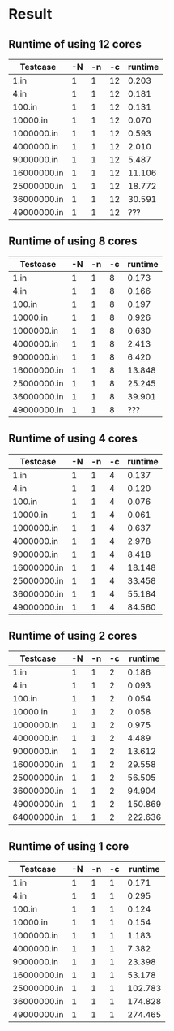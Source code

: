 # Result

## Runtime of using 12 cores

| Testcase    | -N | -n | -c  | runtime |
|-------------|----|----|-----|---------|
| 1.in        | 1  | 1  | 12  | 0.203   |
| 4.in        | 1  | 1  | 12  | 0.181   |
| 100.in      | 1  | 1  | 12  | 0.131   |
| 10000.in    | 1  | 1  | 12  | 0.070   |
| 1000000.in  | 1  | 1  | 12  | 0.593   |
| 4000000.in  | 1  | 1  | 12  | 2.010   |
| 9000000.in  | 1  | 1  | 12  | 5.487   |
| 16000000.in | 1  | 1  | 12  | 11.106  |
| 25000000.in | 1  | 1  | 12  | 18.772  |
| 36000000.in | 1  | 1  | 12  | 30.591  |
| 49000000.in | 1  | 1  | 12  | ???     |

## Runtime of using 8 cores

| Testcase    | -N | -n | -c | runtime |
|-------------|----|----|----|---------|
| 1.in        | 1  | 1  | 8  | 0.173   |
| 4.in        | 1  | 1  | 8  | 0.166   |
| 100.in      | 1  | 1  | 8  | 0.197   |
| 10000.in    | 1  | 1  | 8  | 0.926   |
| 1000000.in  | 1  | 1  | 8  | 0.630   |
| 4000000.in  | 1  | 1  | 8  | 2.413   |
| 9000000.in  | 1  | 1  | 8  | 6.420   |
| 16000000.in | 1  | 1  | 8  | 13.848  |
| 25000000.in | 1  | 1  | 8  | 25.245  |
| 36000000.in | 1  | 1  | 8  | 39.901  |
| 49000000.in | 1  | 1  | 8  | ???     |

## Runtime of using 4 cores

| Testcase    | -N | -n | -c | runtime |
|-------------|----|----|----|---------|
| 1.in        | 1  | 1  | 4  | 0.137   |
| 4.in        | 1  | 1  | 4  | 0.120   |
| 100.in      | 1  | 1  | 4  | 0.076   |
| 10000.in    | 1  | 1  | 4  | 0.061   |
| 1000000.in  | 1  | 1  | 4  | 0.637   |
| 4000000.in  | 1  | 1  | 4  | 2.978   |
| 9000000.in  | 1  | 1  | 4  | 8.418   |
| 16000000.in | 1  | 1  | 4  | 18.148  |
| 25000000.in | 1  | 1  | 4  | 33.458  |
| 36000000.in | 1  | 1  | 4  | 55.184  |
| 49000000.in | 1  | 1  | 4  | 84.560  |

## Runtime of using 2 cores

| Testcase    | -N | -n | -c | runtime |
|-------------|----|----|----|---------|
| 1.in        | 1  | 1  | 2  | 0.186   |
| 4.in        | 1  | 1  | 2  | 0.093   |
| 100.in      | 1  | 1  | 2  | 0.054   |
| 10000.in    | 1  | 1  | 2  | 0.058   |
| 1000000.in  | 1  | 1  | 2  | 0.975   |
| 4000000.in  | 1  | 1  | 2  | 4.489   |
| 9000000.in  | 1  | 1  | 2  | 13.612  |
| 16000000.in | 1  | 1  | 2  | 29.558  |
| 25000000.in | 1  | 1  | 2  | 56.505  |
| 36000000.in | 1  | 1  | 2  | 94.904  |
| 49000000.in | 1  | 1  | 2  | 150.869 |
| 64000000.in | 1  | 1  | 2  | 222.636 |

## Runtime of using 1 core

| Testcase    | -N | -n | -c | runtime |
|-------------|----|----|----|---------|
| 1.in        | 1  | 1  | 1  | 0.171   |
| 4.in        | 1  | 1  | 1  | 0.295   |
| 100.in      | 1  | 1  | 1  | 0.124   |
| 10000.in    | 1  | 1  | 1  | 0.154   |
| 1000000.in  | 1  | 1  | 1  | 1.183   |
| 4000000.in  | 1  | 1  | 1  | 7.382   |
| 9000000.in  | 1  | 1  | 1  | 23.398  |
| 16000000.in | 1  | 1  | 1  | 53.178  |
| 25000000.in | 1  | 1  | 1  | 102.783 |
| 36000000.in | 1  | 1  | 1  | 174.828 |
| 49000000.in | 1  | 1  | 1  | 274.465 |
